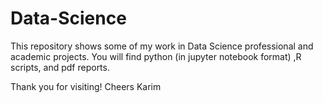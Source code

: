 # Data-Science
This repository shows some of my work in Data Science professional and academic projects. You will find python (in jupyter notebook format)
,R scripts, and pdf reports.

Thank you for visiting!
Cheers Karim
